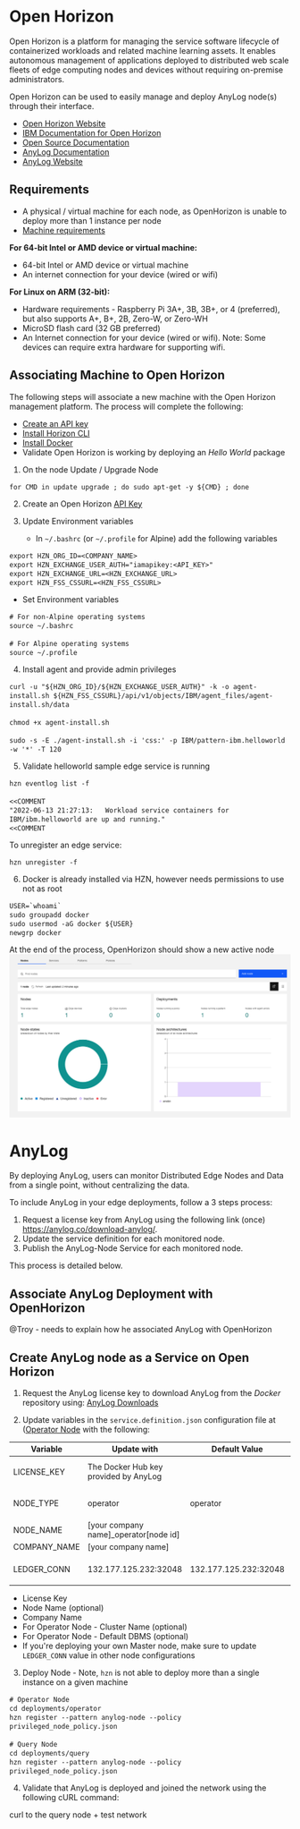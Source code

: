 # Open Horizon 

Open Horizon is a platform for managing the service software lifecycle of containerized workloads and related machine 
learning assets. It enables autonomous management of applications deployed to distributed web scale fleets of edge 
computing nodes and devices without requiring on-premise administrators.

Open Horizon can be used to easily manage and deploy AnyLog node(s) through their interface.
* [Open Horizon Website](https://www.lfedge.org/projects/openhorizon/)
* [IBM Documentation for Open Horizon](https://developer.ibm.com/components/open-horizon/)
* [Open Source Documentation](https://open-horizon.github.io/)
* [AnyLog Documentation](https://github.com/AnyLog-co/documentation)
* [AnyLog Website](https://anylog.co)

## Requirements 
* A physical / virtual machine for each node, as OpenHorizon is unable to deploy more than 1 instance per node 
* [Machine requirements](https://www.ibm.com/docs/en/eam/4.0?topic=devices-preparing-edge-devicehttps://www.ibm.com/docs/en/eam/4.0?topic=devices-preparing-edge-device)

**For 64-bit Intel or AMD device or virtual machine:**

* 64-bit Intel or AMD device or virtual machine
* An internet connection for your device (wired or wifi)

**For Linux on ARM (32-bit):**

* Hardware requirements - Raspberry Pi 3A+, 3B, 3B+, or 4 (preferred), but also supports  A+, B+, 2B, Zero-W, or Zero-WH
* MicroSD flash card (32 GB preferred)
* An Internet connection for your device (wired or wifi). Note: Some devices can require extra hardware for supporting wifi.

## Associating Machine to Open Horizon
The following steps will associate a new machine with the Open Horizon management platform. The process will complete the 
following:  
* [Create an API key](https://www.ibm.com/docs/en/eam/4.3?topic=installation-creating-your-api-key) 
* [Install Horizon CLI](https://www.ibm.com/docs/en/eam/4.1?topic=cli-installing-hzn) 
* [Install Docker](https://docs.docker.com/engine/install/) 
* Validate Open Horizon is working by deploying an _Hello World_ package

1. On the node Update / Upgrade Node
```shell
for CMD in update upgrade ; do sudo apt-get -y ${CMD} ; done
```

2. Create an Open Horizon [API Key](https://www.ibm.com/docs/en/eam/4.3?topic=installation-creating-your-api-key)

3. Update Environment variables
   * In `~/.bashrc` (or `~/.profile` for Alpine) add the following variables
```shell
export HZN_ORG_ID=<COMPANY_NAME> 
export HZN_EXCHANGE_USER_AUTH="iamapikey:<API_KEY>"
export HZN_EXCHANGE_URL=<HZN_EXCHANGE_URL>
export HZN_FSS_CSSURL=<HZN_FSS_CSSURL> 
```
   * Set Environment variables
```shell
# For non-Alpine operating systems 
source ~/.bashrc 

# For Alpine operating systems 
source ~/.profile 
```

4. Install agent and provide admin privileges
```shell
curl -u "${HZN_ORG_ID}/${HZN_EXCHANGE_USER_AUTH}" -k -o agent-install.sh ${HZN_FSS_CSSURL}/api/v1/objects/IBM/agent_files/agent-install.sh/data

chmod +x agent-install.sh

sudo -s -E ./agent-install.sh -i 'css:' -p IBM/pattern-ibm.helloworld -w '*' -T 120
```

5. Validate helloworld sample edge service is running
```shell
hzn eventlog list -f

<<COMMENT  
"2022-06-13 21:27:13:   Workload service containers for IBM/ibm.helloworld are up and running."
<<COMMENT
```

To unregister an edge service: 
```shell
hzn unregister -f 
```

6. Docker is already installed via HZN, however needs permissions to use not as root
```shell
USER=`whoami` 
sudo groupadd docker 
sudo usermod -aG docker ${USER} 
newgrp docker
```

At the end of the process, OpenHorizon should show a new active node
![OpenHorizon_node_state.png](imgs%2FOpenHorizon_node_state.png)


# AnyLog
By deploying AnyLog, users can monitor Distributed Edge Nodes and Data from a single point, without centralizing the data.

To include AnyLog in your edge deployments, follow a 3 steps process:
1.	Request a license key from AnyLog using the following link (once) https://anylog.co/download-anylog/.
2.	Update the service definition for each monitored node.
3. Publish the AnyLog-Node Service for each monitored node.

This process is detailed below. 

## Associate AnyLog Deployment with OpenHorizon

@Troy - needs to explain how he associated AnyLog with OpenHorizon  

## Create AnyLog node as a Service on Open Horizon


1. Request the AnyLog license key to download AnyLog from the _Docker_ repository using: [AnyLog Downloads](https://anylog.co/download-anylog) 

2. Update variables in the `service.definition.json` configuration file at ([Operator Node](deployments/operator/service.definition.json) with the following:

| Variable       | Update with                             | Default Value | Comments     |
| -------------- | --------------------------------------- |  ------------ | ------------ |
| LICENSE_KEY    | The Docker Hub key provided by AnyLog   |               |  Request key using [AnyLog Downloads](https://anylog.co/download-anylog) |
| NODE_TYPE      | operator                                | operator      |  A node configured to host data |
| NODE_NAME      | [your company name]_operator[node id]   |               |  For example: ibm_operator123 |
| COMPANY_NAME   | [your company name]                     |               |  For example: ibm |
| LEDGER_CONN    | 132.177.125.232:32048                   | 132.177.125.232:32048 | The Network ID (the IP and Port of the Master) |
 
* License Key 
* Node Name (optional)
* Company Name 
* For Operator Node - Cluster Name (optional)
* For Operator Node - Default DBMS (optional)
* If you're deploying your own Master node, make sure to update `LEDGER_CONN` value in other node configurations 

3. Deploy Node - Note, `hzn` is not able to deploy more than a single instance on a given machine 
```shell
# Operator Node 
cd deployments/operator
hzn register --pattern anylog-node --policy privileged_node_policy.json

# Query Node 
cd deployments/query
hzn register --pattern anylog-node --policy privileged_node_policy.json
```

4. Validate that AnyLog is deployed and joined the network using the following cURL command:

curl to the query node + test network
      